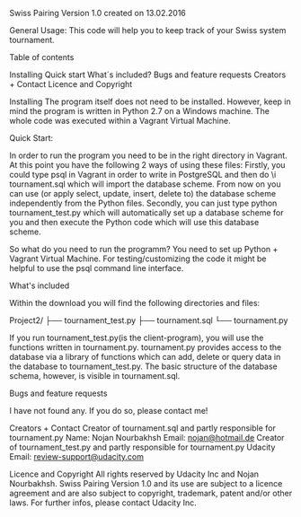 Swiss Pairing Version 1.0 created on 13.02.2016


General Usage:
This code will help you to keep track of your Swiss system tournament.



Table of contents

Installing
Quick start
What´s included?
Bugs and feature requests
Creators + Contact
Licence and Copyright

Installing
The program itself does not need to be installed. However, keep in mind
the program is written in Python 2.7 on a Windows machine. The whole code was executed within a Vagrant Virtual Machine.

Quick Start:

In order to run the program you need to be in the right directory in Vagrant. 
At this point you have the following 2 ways of using these files: 
Firstly, you could type psql in Vagrant in order to write in PostgreSQL and then do \i tournament.sql which will import the database scheme. From now on you can use (or apply select, update, insert, delete to) the database scheme independently from the Python files.
Secondly, you can just type python tournament_test.py which will automatically set up a database scheme for you and then execute the Python code which will use this database scheme. 

So what do you need to run the programm? 
You need to set up Python + Vagrant Virtual Machine. For testing/customizing the code it might be helpful to use the psql command line interface. 

What's included

Within the download you will find the following directories and files:

Project2/
├── tournament_test.py
├── tournament.sql
└── tournament.py

If you run tournament_test.py(is the client-program), you will use the functions written in tournament.py. 
tournament.py provides access to the database via a library of functions which can add, delete or query data in the database to tournament_test.py.
The basic structure of the database schema, however, is visible in tournament.sql.

Bugs and feature requests

I have not found any. If you do so, please contact me!

Creators + Contact
Creator of tournament.sql and partly responsible for tournament.py
Name: Nojan Nourbakhsh
Email: nojan@hotmail.de 
Creator of tournament_test.py and partly responsible for tournament.py
Udacity
Email: review-support@udacity.com

Licence and Copyright
All rights reserved by Udacity Inc and Nojan Nourbakhsh. Swiss Pairing Version 1.0 and its use are subject to a licence agreement and are also subject to copyright, trademark, patent and/or other laws. For further infos, please contact Udacity Inc.
